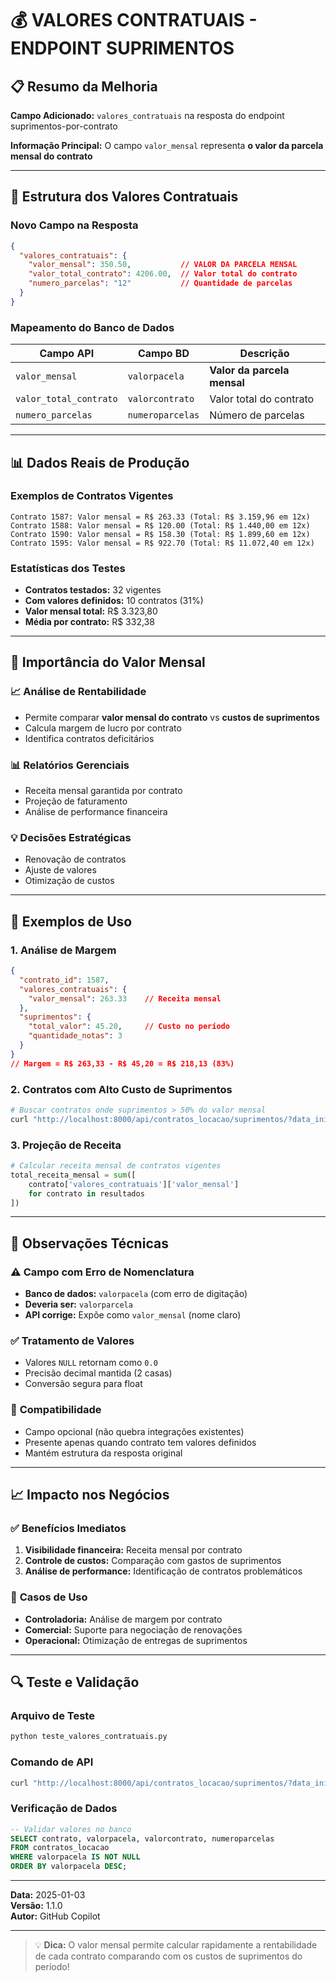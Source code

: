 # 💰 VALORES CONTRATUAIS - ENDPOINT SUPRIMENTOS

## 📋 Resumo da Melhoria

**Campo Adicionado:** `valores_contratuais` na resposta do endpoint suprimentos-por-contrato

**Informação Principal:** O campo `valor_mensal` representa **o valor da parcela mensal do contrato**

---

## 🔧 Estrutura dos Valores Contratuais

### Novo Campo na Resposta
```json
{
  "valores_contratuais": {
    "valor_mensal": 350.50,           // VALOR DA PARCELA MENSAL
    "valor_total_contrato": 4206.00,  // Valor total do contrato
    "numero_parcelas": "12"           // Quantidade de parcelas
  }
}
```

### Mapeamento do Banco de Dados
| Campo API | Campo BD | Descrição |
|-----------|----------|-----------|
| `valor_mensal` | `valorpacela` | **Valor da parcela mensal** |
| `valor_total_contrato` | `valorcontrato` | Valor total do contrato |
| `numero_parcelas` | `numeroparcelas` | Número de parcelas |

---

## 📊 Dados Reais de Produção

### Exemplos de Contratos Vigentes
```
Contrato 1587: Valor mensal = R$ 263.33 (Total: R$ 3.159,96 em 12x)
Contrato 1588: Valor mensal = R$ 120.00 (Total: R$ 1.440,00 em 12x)
Contrato 1590: Valor mensal = R$ 158.30 (Total: R$ 1.899,60 em 12x)
Contrato 1595: Valor mensal = R$ 922.70 (Total: R$ 11.072,40 em 12x)
```

### Estatísticas dos Testes
- **Contratos testados:** 32 vigentes
- **Com valores definidos:** 10 contratos (31%)
- **Valor mensal total:** R$ 3.323,80
- **Média por contrato:** R$ 332,38

---

## 🎯 Importância do Valor Mensal

### 📈 **Análise de Rentabilidade**
- Permite comparar **valor mensal do contrato** vs **custos de suprimentos**
- Calcula margem de lucro por contrato
- Identifica contratos deficitários

### 📊 **Relatórios Gerenciais**
- Receita mensal garantida por contrato
- Projeção de faturamento
- Análise de performance financeira

### 💡 **Decisões Estratégicas**
- Renovação de contratos
- Ajuste de valores
- Otimização de custos

---

## 🧪 Exemplos de Uso

### 1. **Análise de Margem**
```json
{
  "contrato_id": 1587,
  "valores_contratuais": {
    "valor_mensal": 263.33    // Receita mensal
  },
  "suprimentos": {
    "total_valor": 45.20,     // Custo no período
    "quantidade_notas": 3
  }
}
// Margem = R$ 263,33 - R$ 45,20 = R$ 218,13 (83%)
```

### 2. **Contratos com Alto Custo de Suprimentos**
```bash
# Buscar contratos onde suprimentos > 50% do valor mensal
curl "http://localhost:8000/api/contratos_locacao/suprimentos/?data_inicial=2024-01-01&data_final=2024-12-31"
```

### 3. **Projeção de Receita**
```python
# Calcular receita mensal de contratos vigentes
total_receita_mensal = sum([
    contrato['valores_contratuais']['valor_mensal'] 
    for contrato in resultados
])
```

---

## 📝 Observações Técnicas

### ⚠️ **Campo com Erro de Nomenclatura**
- **Banco de dados:** `valorpacela` (com erro de digitação)
- **Deveria ser:** `valorparcela`
- **API corrige:** Expõe como `valor_mensal` (nome claro)

### ✅ **Tratamento de Valores**
- Valores `NULL` retornam como `0.0`
- Precisão decimal mantida (2 casas)
- Conversão segura para float

### 🔄 **Compatibilidade**
- Campo opcional (não quebra integrações existentes)
- Presente apenas quando contrato tem valores definidos
- Mantém estrutura da resposta original

---

## 📈 Impacto nos Negócios

### ✅ **Benefícios Imediatos**
1. **Visibilidade financeira:** Receita mensal por contrato
2. **Controle de custos:** Comparação com gastos de suprimentos
3. **Análise de performance:** Identificação de contratos problemáticos

### 🎯 **Casos de Uso**
- **Controladoria:** Análise de margem por contrato
- **Comercial:** Suporte para negociação de renovações
- **Operacional:** Otimização de entregas de suprimentos

---

## 🔍 Teste e Validação

### Arquivo de Teste
```bash
python teste_valores_contratuais.py
```

### Comando de API
```bash
curl "http://localhost:8000/api/contratos_locacao/suprimentos/?data_inicial=2024-08-01&data_final=2024-08-31&contrato_id=1587"
```

### Verificação de Dados
```sql
-- Validar valores no banco
SELECT contrato, valorpacela, valorcontrato, numeroparcelas 
FROM contratos_locacao 
WHERE valorpacela IS NOT NULL 
ORDER BY valorpacela DESC;
```

---

**Data:** 2025-01-03  
**Versão:** 1.1.0  
**Autor:** GitHub Copilot

---

> 💡 **Dica:** O valor mensal permite calcular rapidamente a rentabilidade de cada contrato comparando com os custos de suprimentos do período!
